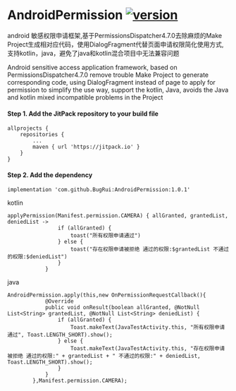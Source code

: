 # AndroidPermission  [![version](https://jitpack.io/v/BugRui/AndroidPermission.svg)](https://jitpack.io/#BugRui/AndroidPermission/1.0.1)
android 敏感权限申请框架,基于PermissionsDispatcher4.7.0去除麻烦的Make Project生成相对应代码，使用DialogFragment代替页面申请权限简化使用方式,支持kotlin，java，避免了java和kotlin混合项目中无法兼容问题

Android sensitive access application framework, based on PermissionsDispatcher4.7.0 remove trouble Make Project to generate corresponding code, using DialogFragment instead of page to apply for permission to simplify the use way, support the kotlin, Java, avoids the Java and kotlin mixed incompatible problems in the Project

#### Step 1. Add the JitPack repository to your build file
```
allprojects {
	repositories {
		...
		maven { url 'https://jitpack.io' }
	}
}

```
####  Step 2. Add the dependency
```
implementation 'com.github.BugRui:AndroidPermission:1.0.1'
```

kotlin
```
applyPermission(Manifest.permission.CAMERA) { allGranted, grantedList, deniedList ->
                if (allGranted) {
                    toast("所有权限申请通过")
                } else {
                    toast("存在权限申请被拒绝 通过的权限:$grantedList 不通过的权限:$deniedList")
                }
            }
```
java
```
AndroidPermission.apply(this,new OnPermissionRequestCallback(){
            @Override
            public void onResult(boolean allGranted, @NotNull List<String> grantedList, @NotNull List<String> deniedList) {
                if (allGranted) {
                    Toast.makeText(JavaTestActivity.this, "所有权限申请通过", Toast.LENGTH_SHORT).show();
                } else {
                    Toast.makeText(JavaTestActivity.this, "存在权限申请被拒绝 通过的权限:" + grantedList + " 不通过的权限:" + deniedList, Toast.LENGTH_SHORT).show();
                }
            }
        },Manifest.permission.CAMERA);
```
